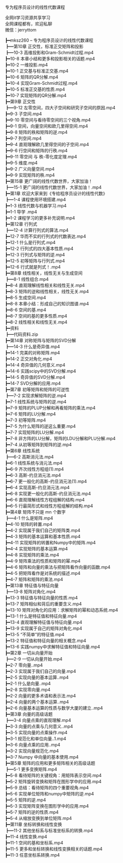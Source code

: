 专为程序员设计的线性代数课程

全网it学习资源共享学习<br>全网课程都有，欢迎私聊<br>微信：jerryttom<br>

┣━mksz260 – 专为程序员设计的线性代数课程<br> ┣━第10章 正交性，标准正交矩阵和投影<br> ┣━10-3 高维投影和Gram-Schmidt过程.mp4<br> ┣━10-8 本章小结和更多和投影相关的话题.mp4<br> ┣━10-2 一维投影.mp4<br> ┣━10-1 正交基与标准正交基.mp4<br> ┣━10-6 矩阵的QR分解.mp4<br> ┣━10-4 实现Gram-Schmidt过程.mp4<br> ┣━10-5 标准正交基的性质.mp4<br> ┣━10-7 实现矩阵的QR分解.mp4<br> ┣━第9章 正交性<br> ┣━9-12 左零空间，四大子空间和研究子空间的原因.mp4<br> ┣━9-3 子空间.mp4<br> ┣━9-10 零空间与看待零空间的三个视角.mp4<br> ┣━9-1 空间，向量空间和欧几里得空间.mp4<br> ┣━9-8 矩阵的秩和矩阵的逆.mp4<br> ┣━9-7 列空间.mp4<br> ┣━9-4 直观理解欧几里得空间的子空间.mp4<br> ┣━9-6 行空间和矩阵的行秩.mp4<br> ┣━9-11 零空间 与 秩-零化度定理.mp4<br> ┣━9-5 维度.mp4<br> ┣━9-2 广义向量空间.mp4<br> ┣━9-9 实现矩阵的秩.mp4<br> ┣━第15章 更广阔的线性代数世界，大家加油！<br> ┣━15-1 更广阔的线性代数世界，大家加油！.mp4<br> ┣━第1章 欢迎大家来到《专给程序员设计的线性代数》<br> ┣━1-4 课程使用环境搭建.mp4<br> ┣━1-3 线性代数与机器学习.mp4<br> ┣━1-1 导学 .mp4<br> ┣━1-2 课程学习的更多补充说明.mp4<br> ┣━第12章 行列式<br> ┣━12-4 计算行列式的算法.mp4<br> ┣━12-7 华而不实的行列式的代数表达.mp4<br> ┣━12-1 什么是行列式.mp4<br> ┣━12-2 行列式的四大基本性质.mp4<br> ┣━12-3 行列式与矩阵的逆.mp4<br> ┣━12-5 初等矩阵与行列式.mp4<br> ┣━12-6 行式就是列式！.mp4<br> ┣━第8章 线性相关，线性无关与生成空间<br> ┣━8-1 线性组合.mp4<br> ┣━8-4 直观理解线性相关和线性无关.mp4<br> ┣━8-3 矩阵的逆和线性相关，线性无关.mp4<br> ┣━8-5 生成空间.mp4<br> ┣━8-8 本章小结：形成自己的知识图谱.mp4<br> ┣━8-6 空间的基.mp4<br> ┣━8-7 空间的基的更多性质.mp4<br> ┣━8-2 线性相关和线性无关.mp4<br> ┣━资料<br> ┣━代码资料.zip<br> ┣━第14章 对称矩阵与矩阵的SVD分解<br> ┣━14-3 什么是奇异值.mp4<br> ┣━14-1 完美的对称矩阵.mp4<br> ┣━14-2 正交对角化.mp4<br> ┣━14-4 奇异值的几何意义.mp4<br> ┣━14-6 实践scipy中的SVD分解.mp4<br> ┣━14-5 奇异值的SVD分解.mp4<br> ┣━14-7 SVD分解的应用.mp4<br> ┣━第7章 初等矩阵和矩阵的可逆性<br> ┣━7-2 实现求解矩阵的逆.mp4<br> ┣━7-1 线性系统与矩阵的逆.mp4<br> ┣━7-9 矩阵的PLUP分解和再看矩阵的乘法.mp4<br> ┣━7-6 矩阵的LU分解.mp4<br> ┣━7-3 初等矩阵.mp4<br> ┣━7-5 为什么矩阵的逆这么重要.mp4<br> ┣━7-7 实现矩阵的LU分解.mp4<br> ┣━7-8 非方阵的LU分解，矩阵的LDU分解和PLU分解.mp4<br> ┣━7-4 从初等矩阵到矩阵的逆.mp4<br> ┣━第6章 线性系统<br> ┣━6-2 高斯消元法.mp4<br> ┣━6-1 线性系统与消元法.mp4<br> ┣━6-9 齐次线性方程组(1).mp4<br> ┣━6-3 高斯-约旦消元法.mp4<br> ┣━6-7 更一般化的高斯-约旦消元法(1).mp4<br> ┣━6-4 实现高斯-约旦消元法.mp4<br> ┣━6-8 实现更一般化的高斯-约旦消元法.mp4<br> ┣━6-6 直观理解线性方程组解的结构.mp4<br> ┣━6-5 行最简形式和线性方程组解的结构.mp4<br> ┣━第4章 矩阵不只是 mn 个数字<br> ┣━4-1 什么是矩阵.mp4<br> ┣━4-10 矩阵的转置.mp4<br> ┣━4-2 实现属于我们自己的矩阵类.mp4<br> ┣━4-3 矩阵的基本运算和基本性质.mp4<br> ┣━4-11 实现矩阵的转置和Numpy中的矩阵.mp4<br> ┣━4-4 实现矩阵的基本运算.mp4<br> ┣━4-8 实现矩阵的乘法.mp4<br> ┣━4-9 矩阵乘法的性质和矩阵的幂.mp4<br> ┣━4-6 矩阵和向量的乘法与把矩阵看作向量的函数.mp4<br> ┣━4-5 把矩阵看作是对系统的描述.mp4<br> ┣━4-7 矩阵和矩阵的乘法.mp4<br> ┣━第13章 特征值与特征向量<br> ┣━13-8 矩阵对角化.mp4<br> ┣━13-3 特征值与特征向量的性质.mp4<br> ┣━13-7 矩阵相似和背后的重要含义.mp4<br> ┣━13-10 矩阵对角化的应用：求解矩阵的幂和动态系统.mp4<br> ┣━13-1 什么是特征值和特征向量.mp4<br> ┣━13-4 直观理解特征值与特征向量.mp4<br> ┣━13-9 实现属于自己的矩阵对角化.mp4<br> ┣━13-5 “不简单”的特征值.mp4<br> ┣━13-2 特征值和特征向量的相关概念.mp4<br> ┣━13-6 实践numpy中求解特征值和特征向量.mp4<br> ┣━第2章 一切从向量开始<br> ┣━2-9 一切从向量开始.mp4<br> ┣━2-7 零向量..mp4<br> ┣━2-3 实现属于我们自己的向量.mp4<br> ┣━2-5 实现向量的基本运算..mp4<br> ┣━2-1 什么是向量..mp4<br> ┣━2-8 实现零向量.mp4<br> ┣━2-2 向量的更多术语和表示法.mp4<br> ┣━2-4 向量的两个基本运算..mp4<br> ┣━2-6 向量基本运算的性质与数学大厦的建立..mp4<br> ┣━第3章 向量的高级话题<br> ┣━3-4 向量点乘的直观理解.mp4<br> ┣━3-3 向量的点乘与几何意义..mp4<br> ┣━3-5 实现向量的点乘操作.mp4<br> ┣━3-1 规范化和单位向量..1.mp4<br> ┣━3-6 向量点乘的应用..mp4<br> ┣━3-2 实现向量规范化.mp4<br> ┣━3-7 Numpy 中向量的基本使用.mp4<br> ┣━第5章 矩阵的应用和更多矩阵相关的高级话题<br> ┣━5-1 更多变换矩阵.mp4<br> ┣━5-8 看待矩阵的关键视角：用矩阵表示空间.mp4<br> ┣━5-2 矩阵旋转变换和矩阵在图形学中的应用.mp4<br> ┣━5-9 总结：看待矩阵的四个重要视角.mp4<br> ┣━5-6 实现单位矩阵和numpy中矩阵的逆.mp4<br> ┣━5-5 矩阵的逆.mp4<br> ┣━5-3 实现矩阵变换在图形学中的应用.mp4<br> ┣━5-7 矩阵的逆的性质.mp4<br> ┣━5-4 从缩放变换到单位矩阵.mp4<br> ┣━第11章 坐标转换和线性变换<br> ┣━11-2 其他坐标系与标准坐标系的转换.mp4<br> ┣━11-4 线性变换.mp4<br> ┣━11-1 空间的基和坐标系.mp4<br> ┣━11-5 更多和坐标转换和线性变换相关的话题.mp4<br> ┣━11-3 任意坐标系转换.mp4